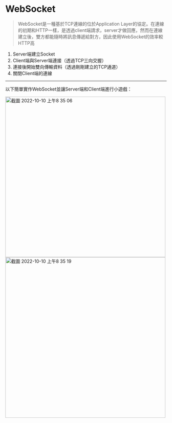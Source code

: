 # WebSocket
> WebSocket是一種基於TCP連線的位於Application Layer的協定。在連線的初期和HTTP一樣，是透過client端請求，server才做回應，然而在連線建立後，雙方都能隨時將訊息傳遞給對方，因此使用WebSocket的效率較HTTP高
1. Server端建立Socket
2. Client端與Server端連接（透過TCP三向交握）
3. 連接後開始雙向傳輸資料（透過剛剛建立的TCP通道）
4. 關閉Client端的連線
---
以下簡單實作WebSocket並讓Server端和Client端進行小遊戲：   

<img width="500" alt="截圖 2022-10-10 上午8 35 06" src="https://user-images.githubusercontent.com/103521272/194788291-4ef25361-b03c-4dc1-80ed-c4b5916a31e5.png">

<img width="500" alt="截圖 2022-10-10 上午8 35 19" src="https://user-images.githubusercontent.com/103521272/194788295-2ab1234b-b0b6-43f2-86f1-f1eb1e0169e4.png">
